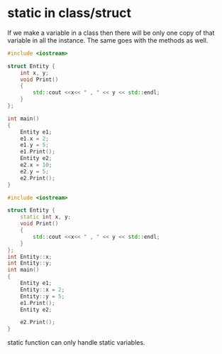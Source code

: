 # static in class/struct

If we make a variable in a class then there will be only one copy of that variable in all the instance.
The same goes with the methods as well.

```c++
#include <iostream>

struct Entity {
    int x, y;
    void Print()
    {
        std::cout <<x<< " , " << y << std::endl;
    }
};

int main()
{
    Entity e1;
    e1.x = 2;
    e1.y = 5;
    e1.Print();
    Entity e2;
    e2.x = 10;
    e2.y = 5;
    e2.Print();
}
```

```c++
#include <iostream>

struct Entity {
    static int x, y;
    void Print()
    {
        std::cout <<x<< " , " << y << std::endl;
    }
};
int Entity::x;
int Entity::y;
int main()
{
    Entity e1;
    Entity::x = 2;
    Entity::y = 5;
    e1.Print();
    Entity e2;

    e2.Print();
}
```

static function can only handle static variables.
